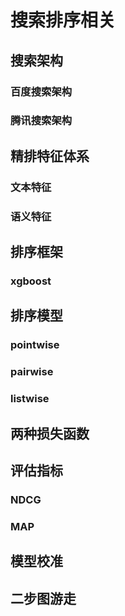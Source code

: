 # 搜索排序相关
## 搜索架构
### 百度搜索架构
### 腾讯搜索架构
## 精排特征体系
### 文本特征
### 语义特征
## 排序框架
### xgboost
## 排序模型
### pointwise
### pairwise
### listwise
## 两种损失函数
## 评估指标
### NDCG
### MAP
## 模型校准
## 二步图游走
